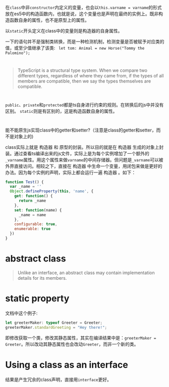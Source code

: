 在`class`中非`constructor`内定义的变量，也会以`this.varname = varname`的形式放在es5中的构造函数内，也就是说，这个变量也是声明在最终的实例上。既非构造函数自身的属性，也不是原型上的属性。

以`static`开头定义在class中的变量则是构造器的自身属性。

一下的语句并不是强制类转换，而是一种检测机制，检测变量是否被赋予对应类的值，或至少值继承了该类:
` let tom: Animal = new Horse("Tommy the Palomino");`

#
> TypeScript is a structural type system. When we compare two different types, regardless of where they came from, if the types of all members are compatible, then we say the types themselves are compatible.

#
`public`、`private`和`protected`都是ts自身进行约束的规则。在转换后的js中并没有区别。
`static`则是有区别的，这是构造函数自身的属性。

# 
能不能原生js实现class中的getter和setter?（注意是class的getter和setter，而不是对象上的)

class实际上就是 构造器 和 原型的封装。所以目的就是在 构造器 生成的对象上封装。通过查看ts编译出来的js文件，实际上是为每个实例增加了一个额外的`_varname`属性。用这个属性来做`varname`的中间存储器。但问题是`_varname`可以被外界直接访问。相较之下，直接在 构造器 中生命一个变量，用闭包来做是更好的办法。因为每个实例的声明，实际上都会运行一遍 构造器 。如下：

```javascript
function Test() {
  var _name = ''
  Object.defineProperty(this, 'name', {
    get: function() {
      return _name
    },
    set: function(name) {
      _name = name
    },
    configurable: true, 
    enumerable: true
  })
}
```

# abstract class

> Unlike an interface, an abstract class may contain implementation details for its members.

# static property

文档中这个例子:
```typescript
let greeterMaker: typeof Greeter = Greeter;
greeterMaker.standardGreeting = "Hey there!";
```

即修改获取一个类，修改其静态属性，其实在编译结果中是：`greeterMaker = Greeter`。所以改动其静态属性也会改动`Greeter`，而非一个新的类。

# Using a class as an interface

结果是产生冗余的class声明，直接用`interface`更好。